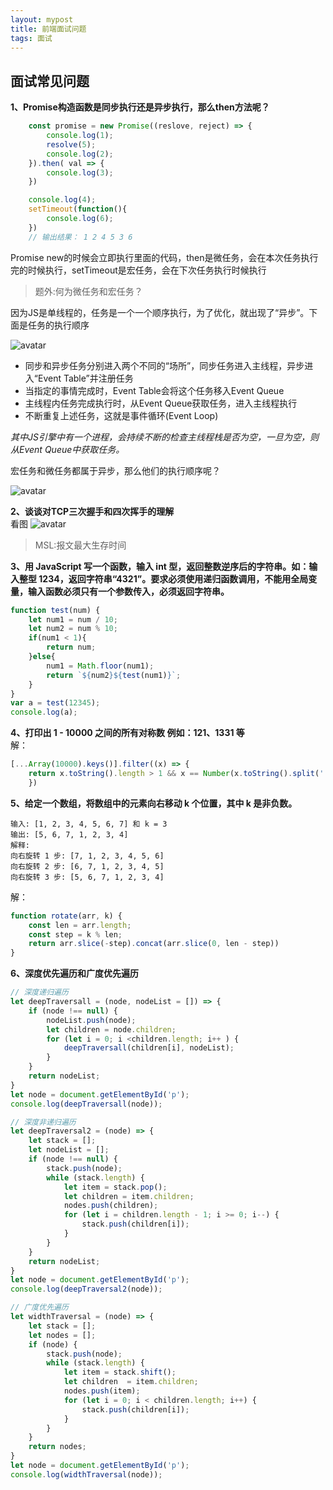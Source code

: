 ```yaml
---
layout: mypost
title: 前端面试问题
tags: 面试
---
```

## 面试常见问题
**1、Promise构造函数是同步执行还是异步执行，那么then方法呢？**

```Javascript
	const promise = new Promise((reslove, reject) => {
		console.log(1);
		resolve(5);
		console.log(2);
	}).then( val => {
		console.log(3);
	})

	console.log(4);
	setTimeout(function(){
		console.log(6);
	})
	// 输出结果： 1 2 4 5 3 6
```
Promise new的时候会立即执行里面的代码，then是微任务，会在本次任务执行完的时候执行，setTimeout是宏任务，会在下次任务执行时候执行

>题外:何为微任务和宏任务？

因为JS是单线程的，任务是一个一个顺序执行，为了优化，就出现了“异步”。下面是任务的执行顺序

![avatar](2019-07-17-01.jpg)

* 同步和异步任务分别进入两个不同的“场所”，同步任务进入主线程，异步进入“Event Table”并注册任务
* 当指定的事情完成时，Event Table会将这个任务移入Event Queue
* 主线程内任务完成执行时，从Event Queue获取任务，进入主线程执行
* 不断重复上述任务，这就是事件循环(Event Loop)

*其中JS引擎中有一个进程，会持续不断的检查主线程栈是否为空，一旦为空，则从Event Queue中获取任务。*

宏任务和微任务都属于异步，那么他们的执行顺序呢？

![avatar](2019-07-17-02.jpg)


**2、谈谈对TCP三次握手和四次挥手的理解**            
看图
![avatar](2019-07-17-03.jpg)

> MSL:报文最大生存时间

**3、用 JavaScript 写一个函数，输入 int 型，返回整数逆序后的字符串。如：输入整型 1234，返回字符串“4321”。要求必须使用递归函数调用，不能用全局变量，输入函数必须只有一个参数传入，必须返回字符串。**

```Javascript
function test(num) {
    let num1 = num / 10;
    let num2 = num % 10;
    if(num1 < 1){
        return num;
    }else{
        num1 = Math.floor(num1);
        return `${num2}${test(num1)}`;
    }
}
var a = test(12345);
console.log(a);
```

**4、打印出 1 - 10000 之间的所有对称数 例如：121、1331 等**     
解：
```Javascript
[...Array(10000).keys()].filter((x) => {
    return x.toString().length > 1 && x == Number(x.toString().split('').reverse().join(''))
    })
```
**5、给定一个数组，将数组中的元素向右移动 k 个位置，其中 k 是非负数。**
```
输入: [1, 2, 3, 4, 5, 6, 7] 和 k = 3
输出: [5, 6, 7, 1, 2, 3, 4]
解释:
向右旋转 1 步: [7, 1, 2, 3, 4, 5, 6]
向右旋转 2 步: [6, 7, 1, 2, 3, 4, 5]
向右旋转 3 步: [5, 6, 7, 1, 2, 3, 4]
```
解：
```Javascript
function rotate(arr, k) {
    const len = arr.length;
    const step = k % len;
    return arr.slice(-step).concat(arr.slice(0, len - step))
}
```
**6、深度优先遍历和广度优先遍历**
```Javascript
// 深度递归遍历
let deepTraversall = (node, nodeList = []) => {
    if (node !== null) {
        nodeList.push(node);
        let children = node.children;
        for (let i = 0; i <children.length; i++ ) {
            deepTraversall(children[i], nodeList);
        }
    }
    return nodeList;
}
let node = document.getElementById('p');
console.log(deepTraversall(node));
```
```Javascript
// 深度非递归遍历
let deepTraversal2 = (node) => {
    let stack = [];
    let nodeList = [];
    if (node !== null) {
        stack.push(node);
        while (stack.length) {
            let item = stack.pop();
            let children = item.children;
            nodes.push(children);
            for (let i = children.length - 1; i >= 0; i--) {
                stack.push(children[i]);
            }
        }
    }
    return nodeList;
}
let node = document.getElementById('p');
console.log(deepTraversal2(node));
```
```Javascript
// 广度优先遍历
let widthTraversal = (node) => {
    let stack = [];
    let nodes = [];
    if (node) {
        stack.push(node);
        while (stack.length) {
            let item = stack.shift();
            let children  = item.children;
            nodes.push(item);
            for (let i = 0; i < children.length; i++) {
                stack.push(children[i]);
            }
        }
    }
    return nodes;
}
let node = document.getElementById('p');
console.log(widthTraversal(node));
```